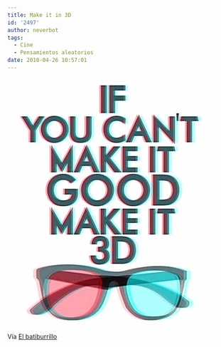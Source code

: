 ```yaml
---
title: Make it in 3D
id: '2497'
author: neverbot
tags:
  - Cine
  - Pensamientos aleatorios
date: 2010-04-26 10:57:01
---
```


![201004261056.jpg](./make-it-in-3d/201004261056.jpg)

Vía [El batiburrillo](http://unmundolibre.tumblr.com/post/550312539/benjaminf-look-e-here-if-you-cant-make-it)

[](http://unmundolibre.net/2010/04/26/hazlo-en-3d/)[](http://unmundolibre.net/2010/04/26/hazlo-en-3d/)